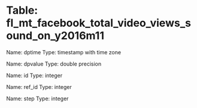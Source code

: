 Table: fl_mt_facebook_total_video_views_sound_on_y2016m11
=========================================================

Name: dptime
Type: timestamp with time zone

Name: dpvalue
Type: double precision

Name: id
Type: integer

Name: ref_id
Type: integer

Name: step
Type: integer

